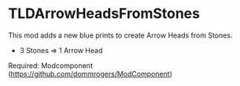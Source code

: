 # TLDArrowHeadsFromStones

This mod adds a new blue prints to create Arrow Heads from Stones.
- 3 Stones    => 1 Arrow Head

Required: Modcomponent (https://github.com/dommrogers/ModComponent)
